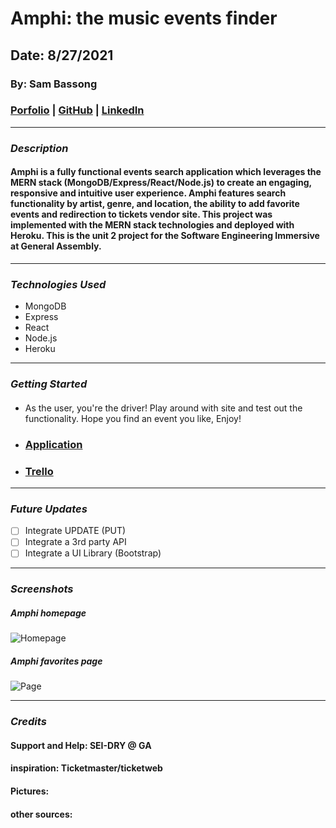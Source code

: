 # Amphi: the music events finder

## Date: 8/27/2021

### By: Sam Bassong

###  [Porfolio]() | [GitHub](https://github.com/sbassong) | [LinkedIn](https://www.linkedin.com/in/sambassong/)
***

### ***Description***
####  Amphi is a fully functional events search application which leverages the MERN stack (MongoDB/Express/React/Node.js) to create an engaging, responsive and intuitive user experience. Amphi features search functionality by artist, genre, and location, the ability to add favorite events and redirection to tickets vendor site. This project was implemented with the MERN stack technologies and deployed with Heroku. This is the unit 2 project for the Software Engineering Immersive at General Assembly. 
***

### ***Technologies Used***
* MongoDB
* Express
* React
* Node.js
* Heroku
***

### ***Getting Started***

#### 
* As the user, you're the driver! Play around with site and test out the functionality. Hope you find an event you like, Enjoy!
* ###  [Application]() 
* ###  [Trello](https://trello.com/b/z62FupYw/amphi) 
***

### ***Future Updates***

- [ ] Integrate UPDATE (PUT)
- [ ] Integrate a 3rd party API
- [ ] Integrate a UI Library (Bootstrap)
***

### ***Screenshots***

##### Amphi homepage
![Homepage]()

##### Amphi favorites page
![Page]()
***

### ***Credits***
#### Support and Help: SEI-DRY @ GA
#### inspiration: Ticketmaster/ticketweb
#### Pictures: []()
#### other sources: []()



